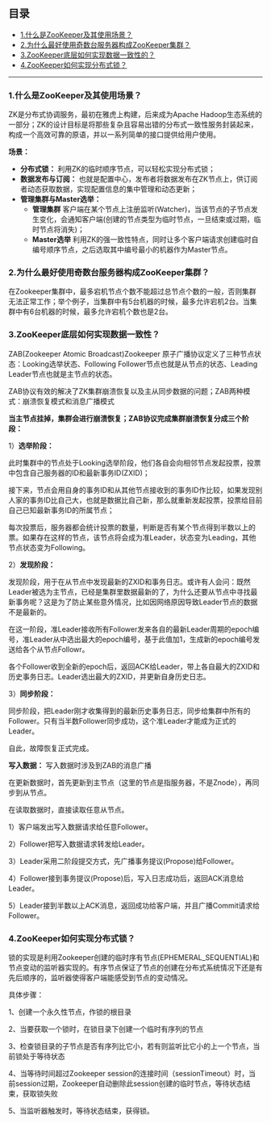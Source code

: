 ## 目录

- [1.什么是ZooKeeper及其使用场景？](#1什么是ZooKeeper及其使用场景)
- [2.为什么最好使用奇数台服务器构成ZooKeeper集群？](#2为什么最好使用奇数台服务器构成ZooKeeper集群)
- [3.ZooKeeper底层如何实现数据一致性的？](#3ZooKeeper底层如何实现数据一致性的)
- [4.ZooKeeper如何实现分布式锁？](#4ZooKeeper如何实现分布式锁)

---

### 1.什么是ZooKeeper及其使用场景？

ZK是分布式协调服务，最初在雅虎上构建，后来成为Apache Hadoop生态系统的一部分；ZK的设计目标是将那些复杂且容易出错的分布式一致性服务封装起来，构成一个高效可靠的原语，并以一系列简单的接口提供给用户使用。

**场景：** 

- **分布式锁：** 利用ZK的临时顺序节点，可以轻松实现分布式锁；
- **数据发布与订阅：** 也就是配置中心，发布者将数据发布在ZK节点上，供订阅者动态获取数据，实现配置信息的集中管理和动态更新；
- **管理集群与Master选举：** 
    - **管理集群** 客户端在某个节点上注册监听(Watcher)，当该节点的子节点发生变化，会通知客户端(创建的节点类型为临时节点，一旦结束或过期，临时节点将消失)；
    - **Master选举** 利用ZK的强一致性特点，同时让多个客户端请求创建临时自编号顺序节点，之后选取其中编号最小的机器作为Master节点。

### 2.为什么最好使用奇数台服务器构成ZooKeeper集群？

在Zookeeper集群中，最多宕机节点个数不能超过总节点个数的一般，否则集群无法正常工作；举个例子，当集群中有5台机器的时候，最多允许宕机2台。当集群中有6台机器的时候，最多允许宕机个数也是2台。

### 3.ZooKeeper底层如何实现数据一致性？

ZAB(Zookeeper Atomic Broadcast)Zookeeper 原子广播协议定义了三种节点状态：Looking选举状态、Following Follower节点也就是从节点的状态、Leading Leader节点也就是主节点的状态。

ZAB协议有效的解决了ZK集群崩溃恢复以及主从同步数据的问题；ZAB两种模式：崩溃恢复模式和消息广播模式

**当主节点挂掉，集群会进行崩溃恢复；ZAB协议完成集群崩溃恢复分成三个阶段：** 

1）**选举阶段：** 

此时集群中的节点处于Looking选举阶段，他们各自会向相邻节点发起投票，投票中包含自己服务器的ID和最新事务ID(ZXID)；

接下来，节点会用自身的事务ID和从其他节点接收到的事务ID作比较，如果发现别人家的事务ID比自己大，也就是数据比自己新，那么就重新发起投票，投票给目前自己已知最新事务ID的所属节点；

每次投票后，服务器都会统计投票的数量，判断是否有某个节点得到半数以上的票。如果存在这样的节点，该节点将会成为准Leader，状态变为Leading，其他节点状态变为Following。

2）**发现阶段：**

发现阶段，用于在从节点中发现最新的ZXID和事务日志。或许有人会问：既然Leader被选为主节点，已经是集群里数据最新的了，为什么还要从节点中寻找最新事务呢？这是为了防止某些意外情况，比如因网络原因导致Leader节点的数据不是最新的。

在这一阶段，准Leader接收所有Follower发来各自的最新Leader周期的epoch编号，准Leader从中选出最大的epoch编号，基于此值加1，生成新的epoch编号发送给各个从节点Followr。

各个Follower收到全新的epoch后，返回ACK给Leader，带上各自最大的ZXID和历史事务日志。Leader选出最大的ZXID，并更新自身历史日志。

3）**同步阶段：** 

同步阶段，把Leader刚才收集得到的最新历史事务日志，同步给集群中所有的Follower。只有当半数Follower同步成功，这个准Leader才能成为正式的Leader。

自此，故障恢复正式完成。



**写入数据：** 写入数据时涉及到ZAB的消息广播

在更新数据时，首先更新到主节点（这里的节点是指服务器，不是Znode），再同步到从节点。

在读取数据时，直接读取任意从节点。

1）客户端发出写入数据请求给任意Follower。

2）Follower把写入数据请求转发给Leader。

3）Leader采用二阶段提交方式，先广播事务提议(Propose)给Follower。

4）Follower接到事务提议(Propose)后，写入日志成功后，返回ACK消息给Leader。

5）Leader接到半数以上ACK消息，返回成功给客户端，并且广播Commit请求给Follower。

### 4.ZooKeeper如何实现分布式锁？

锁的实现是利用Zookeeper创建的临时序有节点(EPHEMERAL_SEQUENTIAL)和节点变动的监听器实现的。有序节点保证了节点的创建在分布式系统情况下还是有先后顺序的，监听器使得客户端能感受到节点的变动情况。

具体步骤：

1、创建一个永久性节点，作锁的根目录

2、当要获取一个锁时，在锁目录下创建一个临时有序列的节点

3、检查锁目录的子节点是否有序列比它小，若有则监听比它小的上一个节点，当前锁处于等待状态

4、当等待时间超过Zookeeper session的连接时间（sessionTimeout）时，当前session过期，Zookeeper自动删除此session创建的临时节点，等待状态结束，获取锁失败

5、当监听器触发时，等待状态结束，获得锁。